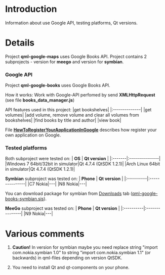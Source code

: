 # Introduction #

Information about use Google API, testing platforms, Qt versions.

# Details #

Project **qml-google-maps** uses Google Books API. Project contains 2 subprojects - version for **meego** and version for **symbian**.

### Google API ###

Project **qml-google-books** uses Google Books API.

How it works:
Work with Google-API perfomed by send **XMLHttpRequest** (see file **books\_data\_manager.js**)

API features used in this project:
|get bookshelves|
|:--------------|
|get volumes|
|add volume, remove volume and clear all volumes from bookshelves|
|find books by title and author|
|view book|

File **[HowToRegisterYourAppIicationInGoogle](http://code.google.com/p/qml-google-books/wiki/HowToRegisterYourApplicationInGoogle)** describes how register your own application on Google.

### Tested platforms ###
Both subproject were tested on:
| **OS** | **Qt version** |
|:-------|:---------------|
|Windows 7 64bit/32bit in simulator|Qt 4.7.4 (QtSDK 1.2.1)|
|Arch Linux 64bit in simulator|Qt 4.7.4 (QtSDK 1.2.1)|

**Symbian** subproject was tested on:
| **Phone** | **Qt version** |
|:----------|:---------------|
|C7 Nokia|---|
|N8 Nokia|---|

You can download package for symbian from [Downloads](http://code.google.com/p/qml-google-books/downloads/list) tab ([qml-google-books-symbian.sis](http://qml-google-books.googlecode.com/files/qml-google-books-symbian.sis)).

**MeeGo** subproject was tested on:
| **Phone** | **Qt version** |
|:----------|:---------------|
|N9 Nokia|---|


# Various comments #
1. **Caution!** In version for symbian maybe you need replace string "import com.nokia.symbian 1.0" to string "import com.nokia.symbian 1.1" (or backwards) in qml-files depending on version QtSDK.

2. You need to install Qt and qt-components on your phone.